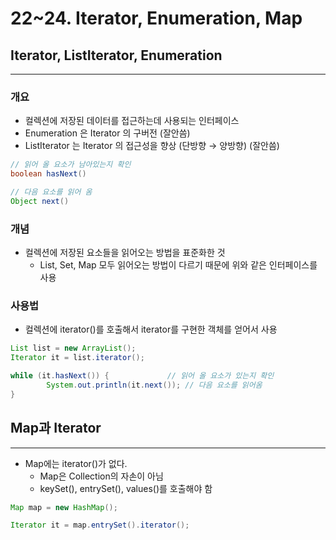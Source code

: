 # 22~24. Iterator, Enumeration, Map

## Iterator, ListIterator, Enumeration

---

### 개요

- 컬렉션에 저장된 데이터를 접근하는데 사용되는 인터페이스
- Enumeration 은 Iterator 의 구버전 (잘안씀)
- ListIterator 는 Iterator 의 접근성을 향상 (단방향 → 양방향) (잘안씀)

```java
// 읽어 올 요소가 남아있는지 확인
boolean hasNext()

// 다음 요소를 읽어 옴
Object next()
```

### 개념

- 컬렉션에 저장된 요소들을 읽어오는 방법을 표준화한 것
    - List, Set, Map 모두 읽어오는 방법이 다르기 때문에 위와 같은 인터페이스를 사용

### 사용법

- 컬렉션에 iterator()를 호출해서 iterator를 구현한 객체를 얻어서 사용

```java
List list = new ArrayList();
Iterator it = list.iterator();

while (it.hasNext()) {             // 읽어 올 요소가 있는지 확인
		System.out.println(it.next()); // 다음 요소를 읽어옴
}
```

## Map과 Iterator

---

- Map에는 iterator()가 없다.
    - Map은 Collection의 자손이 아님
    - keySet(), entrySet(), values()를 호출해야 함

```java
Map map = new HashMap();

Iterator it = map.entrySet().iterator();
```